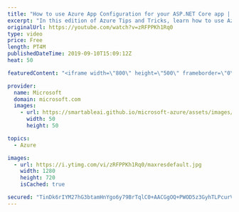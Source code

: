 ```yaml
---
title: "How to use Azure App Configuration for your ASP.NET Core app | Azure Tips and Tricks"
excerpt: "In this edition of Azure Tips and Tricks, learn how to use Azure App Configuration to manage and secure application settings and secrets in a central place. We will also explore how Azure App Configuration helps you to dynamically enable and disable features in your application using feature flags."
originalUrl: https://youtube.com/watch?v=zRFPPKh1Rq0
type: video
price: Free
length: PT4M
publishedDateTime: 2019-09-10T15:09:12Z
heat: 50

featuredContent: "<iframe width=\"800\" height=\"500\" frameborder=\"0\" src=\"https://www.youtube.com/embed/zRFPPKh1Rq0\" allow=\"accelerometer; autoplay; encrypted-media; gyroscope; picture-in-picture\" allowfullscreen></iframe>"

provider:
  name: Microsoft
  domain: microsoft.com
  images:
    - url: https://smartableai.github.io/microsoft-azure/assets/images/organizations/microsoft.com-50x50.jpg
      width: 50
      height: 50

topics:
  - Azure

images:
  - url: https://i.ytimg.com/vi/zRFPPKh1Rq0/maxresdefault.jpg
    width: 1280
    height: 720
    isCached: true

secured: "TinDk6rIYM27hG3btamHnYgo6y79BrTqlC0+AACGgOQ+PWOD5z3GyhTLPcurVo+1RNvUusEfNjs38Dc2sfFwMNFdcgBdGf96g6oY/75rXFwcFMzmRZt8s9d4BK53+Z5tMYnlevBLG0IwmBt08LWomFSjzmVoIO9GWRVjMSSBSlXZKvbnXnnbLPtW4k/STflKTMye4t98P8jb8yM1k7fP9kBFT7e94N8u2QxdXNki6pm9fORHVXgIcAFe2+RHB1rNRS5E1AqoVgVrreYLYkovTrkCt+aZ2pBiYwgUTdL3HiOC8aG6PY5Fg0HgTPcHUQUWFxru0GrVxAXZhrsSImMzJFSoJ5AGsVxninuz2z0WwxiBwRJmZ/HAZ+9MdTupEN2wpsiny9MwNGwt2ZmF2a9f1DJGJGcFs2+i2CGDgSqukBY=;zTSuaUd0rigMQ0B7kE2L2Q=="
---
```



